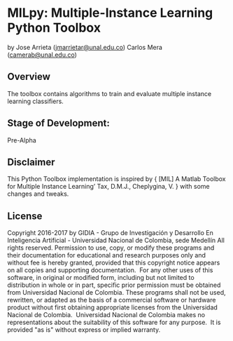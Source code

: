 MILpy: Multiple-Instance Learning Python Toolbox 
=====================================================

by Jose Arrieta (<jmarrietar@unal.edu.co>)
   Carlos Mera (<camerab@unal.edu.co>)

Overview
--------
The toolbox contains algorithms to train and evaluate multiple instance learning classifiers.

Stage of Development:
---------------------
Pre-Alpha


Disclaimer
--------
This Python Toolbox implementation is inspired by { [MIL] A Matlab Toolbox for Multiple Instance Learning’ Tax, D.M.J., Cheplygina, V. } with some changes and tweaks. 


License
--------
Copyright 2016-2017 by GIDIA - Grupo de Investigación y Desarrollo En Inteligencia Artificial - Universidad Nacional de Colombia, sede Medellín
All rights reserved. 
Permission to use, copy, or modify these programs and their documentation for educational and research purposes only and without fee is hereby granted, provided that this copyright notice appears on all copies and supporting documentation.  For any other uses of this software, in original or modified form, including but not limited to distribution in whole or in part, specific prior permission must be obtained from Universidad Nacional de Colombia.
These programs shall not be used, rewritten, or adapted as the basis of a commercial software or hardware product without first obtaining appropriate licenses from the Universidad Nacional de Colombia.  Universidad Nacional de Colombia makes no representations about the suitability of this software for any purpose.  It is provided "as is" without express or implied warranty.

